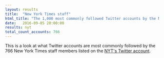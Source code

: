 ```yaml
---
layout: results
title:  "New York Times staff"
html_title: "The 1,000 most commonly followed Twitter accounts by the New York Times staff"
date:   2016-09-05 20:00:00
results: nyt
total_count_accounts: 766
---
```


This is a look at what Twitter accounts are most commonly followed by the 766 New York Times staff members listed on the [NYT's Twitter account](https://twitter.com/nytimes/lists/nyt-journalists).

